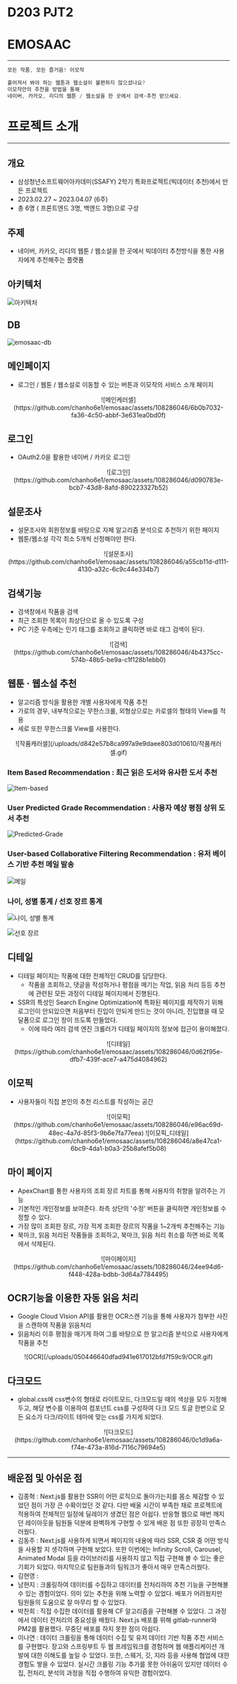 # D203 PJT2
# EMOSAAC

---

```jsx
모든 작품, 모든 즐거움! 이모작

흩어져서 봐야 하는 웹툰과 웹소설이 불편하지 않으셨나요?
이모작만의 추천을 방법을 통해 
네이버, 카카오, 리디의 웹툰 / 웹소설을 한 곳에서 검색·추천 받으세요.
```

# 프로젝트 소개

---

## 개요

- 삼성청년소프트웨어아카데미(SSAFY) 2학기 특화프로젝트(빅데이터 추천)에서 만든 프로젝트
- 2023.02.27  ~ 2023.04.07 (6주)
- 총 6명 ( 프론트엔드 3명, 백엔드 3명)으로 구성

## 주제

- 네이버, 카카오, 리디의 웹툰 / 웹소설을 한 곳에서 빅데이터 추천방식을 통한 사용자에게 추천해주는 플랫폼

## 아키텍처

![아키텍처](https://user-images.githubusercontent.com/108286046/231908787-2cb17a4a-0756-4294-b908-b05ed8c435eb.png)

## DB

![emosaac-db](https://user-images.githubusercontent.com/108286046/231909843-bab8d386-f82c-44b9-b677-d22556cff534.png)


## 메인페이지

- 로그인 / 웹툰 / 웹소설로 이동할 수 있는 버튼과 이모작의 서비스 소개 페이지
<div align="center">
![메인케러셀](https://github.com/chanho6e1/emosaac/assets/108286046/6b0b7032-fa36-4c50-abbf-3e631ea0bd0f)
</div>

## 로그인

- OAuth2.0을 활용한 네이버 / 카카오 로그인
<div align="center">
![로그인](https://github.com/chanho6e1/emosaac/assets/108286046/d090783e-bcb7-43d8-8afd-890223327b52)
</div>

## 설문조사

- 설문조사와 회원정보를 바탕으로 자체 알고리즘 분석으로 추천하기 위한 페이지
- 웹툰/웹소설 각각 최소 5개씩 선정해야만 한다.
<div align="center">
![설문조사](https://github.com/chanho6e1/emosaac/assets/108286046/a55cb11d-d111-4130-a32c-6c9c44e334b7)
</div>

## 검색기능

- 검색창에서 작품을 검색
- 최근 조회한 목록이 최상단으로 올 수 있도록 구성
- PC 기준 우측에는 인기 태그를 조회하고 클릭하면 바로 태그 검색이 된다.
<div align="center">
![검색](https://github.com/chanho6e1/emosaac/assets/108286046/4b4375cc-574b-48b5-be9a-c1f128b1ebb0)
</div>

## 웹툰 · 웹소설 추천

- 알고리즘 방식을 활용한 개별 사용자에게 작품 추천
- 가로의 경우, 내부적으로는 무한스크롤, 외형상으로는 카로셀의 형태의 View를 적용
- 세로 또한 무한스크롤 View를 사용한다.

        
<div align="center"> 
![작품캐러셀](/uploads/d842e57b8ca997a9e9daee803d010610/작품캐러셀.gif)
</div>

### Item Based Recommendation : 최근 읽은 도서와 유사한 도서 추천
![Item-based](https://user-images.githubusercontent.com/108286046/231909901-611dc7df-f7f3-43da-95f4-9f4ccd15eb46.png)


### User Predicted Grade Recommendation : 사용자 예상 평점 상위 도서 추천
![Predicted-Grade](https://user-images.githubusercontent.com/108286046/231909910-d26ad3aa-a32a-4418-bc9e-049596164d6a.png)


### User-based Collaborative Filtering Recommendation : 유저 베이스 기반 추천 메일 발송

![메일](https://github.com/chanho6e1/emosaac/assets/108286046/bd39009a-f6b0-4891-a7b3-3ab2c03feba5.png)


### 나이, 성별 통계 / 선호 장르 통계

![나이, 성별 통계](https://github.com/chanho6e1/emosaac/assets/108286046/3b3675bb-ab21-4b40-82e5-28fdf1df5261.png)

![선호 장르](https://github.com/chanho6e1/emosaac/assets/108286046/e40196cd-00a3-48c2-9447-dbb07ddd137b.png)


## 디테일

- 디테일 페이지는 작품에 대한 전체적인 CRUD를 담당한다.
    - 작품을 조회하고, 댓글을 작성하거나 평점을 메기는 작업, 읽음 처리 등등 추천에 관련된 모든 과정이 디테일 페이지에서 진행된다.
- SSR의 특성인 Search Engine Optimization에 특화된 페이지를 제작하기 위해 로그인이 안되있으면 처음부터 진입이 안되게 만드는 것이 아니라, 진입했을 때 모달폼으로 로그인 창이 뜨도록 만들었다.
    - 이에 따라 여러 검색 엔진 크롤러가 디테일 페이지의 정보에 접근이 용이해졌다.

<div align="center"> 
![디테일](https://github.com/chanho6e1/emosaac/assets/108286046/0d62f95e-dfb7-439f-ace7-a475d4084962)
</div>


## 이모픽

- 사용자들이 직접 본인의 추천 리스트를 작성하는 공간
<div align="center"> 
![이모픽](https://github.com/chanho6e1/emosaac/assets/108286046/e96ac69d-48ec-4a7d-85f3-9b6e7fa77eea)
![이모픽_디테일](https://github.com/chanho6e1/emosaac/assets/108286046/a8e47ca1-6bc9-4da1-b0a3-25b8afef5b08)
</div>

## 마이 페이지

- ApexChart를 통한 사용자의 조회 장르 차트를 통해 사용자의 취향을 알려주는 기능
- 기본적인 개인정보를 보여준다. 좌측 상단의 '수정' 버튼을 클릭하면 개인정보를 수정할 수 있다.
- 가장 많이 조회한 장르, 가장 적게 조회한 장르의 작품을 1~2개씩 추천해주는 기능
- 북마크, 읽음 처리된 작품들을 조회하고, 북마크, 읽음 처리 취소를 하면 바로 목록에서 삭제된다.
<div align="center">
![마이페이지](https://github.com/chanho6e1/emosaac/assets/108286046/24ee94d6-f448-428a-bdbb-3d64a7784495)
</div>

## OCR기능을 이용한 자동 읽음 처리

- Google Cloud VIsion API를 활용한 OCR스캔 기능을 통해 사용자가 첨부한 사진을 스캔하여 작품을 읽음처리
- 읽음처리 이후 평점을 매기게 하여 그를 바탕으로 한 알고리즘 분석으로 사용자에게 작품을 추천
<div align="center"> 
![OCR](/uploads/050446640dfad941e617012bfd7f59c9/OCR.gif)
</div>

## 다크모드

- global.css에 css변수의 형태로 라이트모드, 다크모드일 때의 색상을 모두 지정해두고, 해당 변수를 이용하여 컴포넌트 css를 구성하여 다크 모드 토글 한번으로 모든 요소가 다크/라이트 테마에 맞는 css를 가지게 되었다.

<div align="center">
![다크모드](https://github.com/chanho6e1/emosaac/assets/108286046/0c1d9a6a-f74e-473a-816d-7116c79694e5)
</div>

---

## 배운점 및 아쉬운 점

- 김종혁 : Next.js를 활용한 SSR이 어떤 로직으로 돌아가는지를 몸소 체감할 수 있었던 점이 가장 큰 수확이었던 것 같다. 다만 배울 시간이 부족한 채로 프로젝트에 적용하여 전체적인 일정에 딜레이가 생겼던 점은 아쉽다. 반응형 웹으로 매번 깨지던 레이아웃을 팀원들 덕분에 완벽하게 구현할 수 있게 배운 점 또한 굉장히 만족스러웠다.
- 김동주 : Next.js를 사용하게 되면서 페이지의 내용에 따라 SSR, CSR 중 어떤 방식을 사용할 지 생각하며 구현해 보았다. 또한 이번에는 Infinity Scroll, Carousel, Animated Modal 등을 라이브러리를 사용하지 않고 직접 구현해 볼 수 있는 좋은 기회가 되었다. 마지막으로 팀원들과의 팀워크가 좋아서 매우 만족스러웠다.
- 김현영 :
- 남현지 : 크롤링하여 데이터를 수집하고 데이터를 전처리하여 추천 기능을 구현해볼 수 있는 경험이었다. 의미 있는 추천을 위해 노력할 수 있었다. 배포가 어려웠지만 팀원들의 도움으로 잘 마무리 할 수 있었다. 
- 박찬희 : 직접 수집한 데이터를 활용해 CF 알고리즘을 구현해볼 수 있었다. 그 과정에서 데이터 전처리의 중요성을 배웠다. Next.js 배포를 위해 gitlab-runner와 PM2를 활용했다. 무중단 배포를 하지 못한 점이 아쉽다.
- 이나연 : 데이터 크롤링을 통해 데이터 수집 및 유저 데이터 기반 작품 추천 서비스를 구현했다.
장고와 스프링부트 두 웹 프레임워크를 경험하며 웹 애플리케이션 개발에 대한 이해도를 높일 수 있었다. 또한, 스웨거, 깃, 지라 등을 사용해 협업에 대한 경험도 쌓을 수 있었다.
실시간 크롤링 기능 추가를 못한 아쉬움이 있지만 데이터 수집, 전처리, 분석의 과정을 직접 수행하여 유익한 경험이었다.
